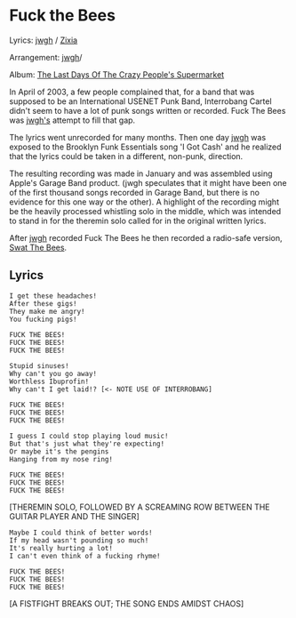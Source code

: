 # Fuck the Bees

Lyrics: [jwgh](/fuck-the-bees) / [Zixia](/zixia)

Arrangement: [jwgh](/jwgh)/

Album: [The Last Days Of The Crazy People's Supermarket](/the-last-days-of-the-crazy-peoples-supermarket)

In April of 2003, a few people complained that, for a band that was supposed to be an International USENET Punk Band, Interrobang Cartel didn't seem to have a lot of punk songs written or recorded. Fuck The Bees was [jwgh's](/jwgh) attempt to fill that gap.

The lyrics went unrecorded for many months. Then one day [jwgh](/jwgh) was exposed to the Brooklyn Funk Essentials song 'I Got Cash' and he realized that the lyrics could be taken in a different, non-punk, direction.

The resulting recording was made in January and was assembled using Apple's Garage Band product. (jwgh speculates that it might have been one of the first thousand songs recorded in Garage Band, but there is no evidence for this one way or the other). A highlight of the recording might be the heavily processed whistling solo in the middle, which was intended to stand in for the theremin solo called for in the original written lyrics.

After [jwgh](/jwgh) recorded Fuck The Bees he then recorded a radio-safe version, [Swat The Bees](/swat-the-bees).

## Lyrics

    I get these headaches!
    After these gigs!
    They make me angry!
    You fucking pigs! 

    FUCK THE BEES!
    FUCK THE BEES!
    FUCK THE BEES! 

    Stupid sinuses!
    Why can't you go away!
    Worthless Ibuprofin!
    Why can't I get laid!? [<- NOTE USE OF INTERROBANG] 

    FUCK THE BEES!
    FUCK THE BEES!
    FUCK THE BEES! 

    I guess I could stop playing loud music!
    But that's just what they're expecting!
    Or maybe it's the pengins
    Hanging from my nose ring! 

    FUCK THE BEES!
    FUCK THE BEES!
    FUCK THE BEES! 

[THEREMIN SOLO, FOLLOWED BY A SCREAMING ROW BETWEEN THE GUITAR PLAYER AND THE SINGER]

    Maybe I could think of better words!
    If my head wasn't pounding so much!
    It's really hurting a lot!
    I can't even think of a fucking rhyme! 

    FUCK THE BEES!
    FUCK THE BEES!
    FUCK THE BEES! 

[A FISTFIGHT BREAKS OUT; THE SONG ENDS AMIDST CHAOS] 